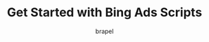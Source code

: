 ---
title: "Get Started with Bing Ads Scripts"
description: "Get started using the Bing Ads Scripts editor."
author: "brapel"
manager: "ehansen"

ms.service: "bingads-scripts"
ms.topic: "article"
ms.author: "v-brapel"
---